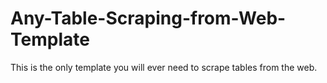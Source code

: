 # Any-Table-Scraping-from-Web-Template
This is the only template you will ever need to scrape tables from the web.

